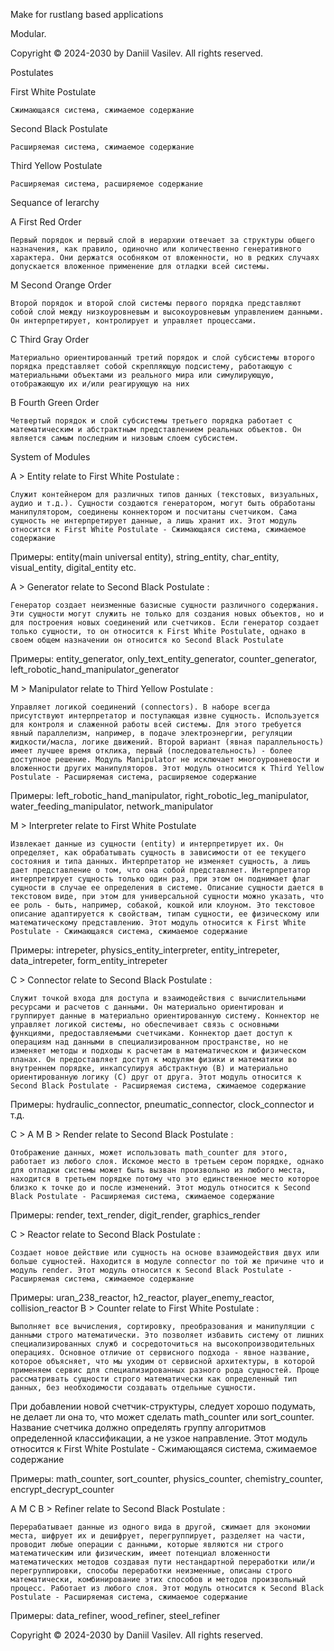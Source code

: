 
 Make for rustlang based applications 








Modular.





















Copyright © 2024-2030 by Daniil Vasilev. All rights reserved.










Postulates



 First White Postulate 

    Сжимающаяся система, сжимаемое содержание
    
 Second Black Postulate 

    Расширяемая система, сжимаемое содержание
    
 Third Yellow Postulate 

    Расширяемая система, расширяемое содержание














Sequance of Ierarchy


 A  First Red Order

	Первый порядок и первый слой в иерархии отвечает за структуры общего назначения, как правило, одиночно или количественно генеративного характера. Они держатся особняком от вложенности, но в редких случаях допускается вложенное применение для отладки всей системы.


 M  Second Orange Order

	Второй порядок и второй слой системы первого порядка представляют собой слой между низкоуровневым и высокоуровневым управлением данными. Он интерпретирует, контролирует и управляет процессами.


 C  Third Gray Order

	Материально ориентированный третий порядок и слой субсистемы второго порядка представляет собой скрепляющую подсистему, работающую с материальными объектами из реального мира или симулирующую, отображающую их и/или реагирующую на них


 B  Fourth Green Order

	Четвертый порядок и слой субсистемы третьего порядка работает с математическим и абстрактным представлением реальных объектов. Он является самым последним и низовым слоем субсистем.



 

System of Modules


 A > Entity relate to  First White Postulate :

	Служит контейнером для различных типов данных (текстовых, визуальных, аудио и т.д.). Сущности создаются генератором, могут быть обработаны манипулятором, соединены коннектором и посчитаны счетчиком. Сама сущность не интерпретирует данные, а лишь хранит их. Этот модуль относится к First White Postulate - Сжимающаяся система, сжимаемое содержание
        
Примеры: entity(main universal entity), string_entity, char_entity, visual_entity, digital_entity etc.


 A > Generator relate to  Second Black Postulate   :
	
	Генератор создает неизменные базисные сущности различного содержания. Эти сущности могут служить не только для создания новых объектов, но и для построения новых соединений или счетчиков. Если генератор создает только сущности, то он относится к First White Postulate, однако в своем общем назначении он относится ко Second Black Postulate

Примеры: entity_generator, only_text_entity_generator, counter_generator, left_robotic_hand_manipulator_generator 










 M > Manipulator relate to  Third Yellow Postulate :

	Управляет логикой соединений (connectors). В наборе всегда присутствуют интерпретатор и поступающая извне сущность. Используется для контроля и слаженной работы всей системы. Для этого требуется явный параллелизм, например, в подаче электроэнергии, регуляции жидкости/масла, логике движений. Второй вариант (явная параллельность) имеет лучшее время отклика, первый (последовательность) - более доступное решение. Модуль Manipulator не исключает многоуровневости и вложенности других манипуляторов. Этот модуль относится к Third Yellow Postulate - Расширяемая система, расширяемое содержание 

Примеры: left_robotic_hand_manipulator, right_robotic_leg_manipulator,  water_feeding_manipulator, network_manipulator
	
    
 M > Interpreter relate to  First White Postulate 

	Извлекает данные из сущности (entity) и интерпретирует их. Он определяет, как обрабатывать сущность в зависимости от ее текущего состояния и типа данных. Интерпретатор не изменяет сущность, а лишь дает представление о том, что она собой представляет. Интерпретатор интерпретирует сущность только один раз, при этом он поднимает флаг сущности в случае ее определения в системе. Описание сущности дается в текстовом виде, при этом для универсальной сущности можно указать, что ее роль - быть, например, собакой, кошкой или клоуном. Это текстовое описание адаптируется к свойствам, типам сущности, ее физическому или математическому представлению. Этот модуль относится к First White Postulate - Сжимающаяся система, сжимаемое содержание
        
Примеры: intrepeter, physics_entity_interpreter, entity_intrepeter, data_intrepeter, form_entity_intrepeter








 C > Connector relate to  Second Black Postulate :
    
	Служит точкой входа для доступа и взаимодействия с вычислительными ресурсами и расчетов с данными. Он материально ориентирован и группирует данные в материально ориентированную систему. Коннектор не управляет логикой системы, но обеспечивает связь с основными функциями, предоставляемыми счетчиками. Коннектор дает доступ к операциям над данными в специализированном пространстве, но не изменяет методы и подходы к расчетам в математическом и физическом планах. Он предоставляет доступ к модулям физики и математики во внутреннем порядке, инкапсулируя абстрактную (B) и материально ориентированную логику (C) друг от друга. Этот модуль относится к Second Black Postulate - Расширяемая система, сжимаемое содержание
        
Примеры: hydraulic_connector, pneumatic_connector, clock_connector и т.д.


 C >  A  M  B > Render relate to   Second Black Postulate   :

	Отображение данных, может использовать math_counter для этого, работает из любого слоя. Искомое место в третьем сером порядке, однако для отладки системы может быть вызван произвольно из любого места, находится в третьем порядке потому что это единственное место которое близко к точке до и после изменений. Этот модуль относится к Second Black Postulate - Расширяемая система, сжимаемое содержание
        
Примеры: render, text_render, digit_render, graphics_render  


 C > Reactor relate to  Second Black Postulate   : 	

	Создает новое действие или сущность на основе взаимодействия двух или больше сущностей. Находится в модуле connector по той же причине что и модуль render. Этот модуль относится к Second Black Postulate - Расширяемая система, сжимаемое содержание
        
Примеры: uran_238_reactor, h2_reactor, player_enemy_reactor, collision_reactor
 B > Counter relate to  First White Postulate :

	Выполняет все вычисления, сортировку, преобразования и манипуляции с данными строго математически. Это позволяет избавить систему от лишних специализированных служб и сосредоточиться на высокопроизводительных операциях. Основное отличие от сервисного подхода - явное название, которое объясняет, что мы уходим от сервисной архитектуры, в которой применяем сервис для специализированных разного рода сущностей. Проще рассматривать сущности строго математически как определенный тип данных, без необходимости создавать отдельные сущности.
	
При добавлении новой счетчик-структуры, следует хорошо подумать, не делает ли она то, что может сделать math_counter или sort_counter. Название счетчика должно определять группу алгоритмов определенной классификации, а не узкое направление. Этот модуль относится к First White Postulate - Сжимающаяся система, сжимаемое содержание

Примеры: math_counter, sort_counter, physics_counter, chemistry_counter, encrypt_decrypt_counter 

 A  M  C  B > Refiner relate to  Second Black Postulate  :
	
	Перерабатывает данные из одного вида в другой, сжимает для экономии места, шифрует их и дешифрует, перегруппирует, разделяет на части, проводит любые операции с данными, которые являются ни строго математическим или физическим, имеет потенциал вложенности математических методов создавая пути нестандартной переработки или/и перегруппировки, способы переработки неизменные, описаны строго математически, комбинирование этих способов и методов произвольный процесс. Работает из любого слоя. Этот модуль относится к Second Black Postulate - Расширяемая система, сжимаемое содержание

Примеры: data_refiner, wood_refiner, steel_refiner  



















Copyright © 2024-2030 by Daniil Vasilev. All rights reserved.
